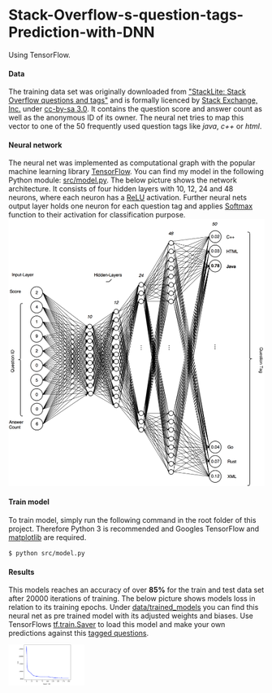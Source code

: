 # Stack-Overflow-s-question-tags-Prediction-with-DNN
Using TensorFlow.

#### Data
The training data set was originally downloaded from ["StackLite: Stack Overflow questions and tags"](https://www.kaggle.com/stackoverflow/stacklite)
and is formally licenced by [Stack Exchange, Inc.](https://archive.org/details/stackexchange) under [cc-by-sa 3.0](http://creativecommons.org/licenses/by-sa/3.0/).
It contains the question score and answer count as well as the anonymous ID of its owner. The neural net tries to map this vector to one of the 50 frequently
used question tags like *java*, *c++* or *html*.

#### Neural network
The neural net was implemented as computational graph with the popular machine learning library [TensorFlow](https://www.tensorflow.org/). You can find my model in the following Python module:
[src/model.py](https://github.com/erohkohl/question-tagging/blob/master/src/model.py). The below picture shows the network architecture. It consists of four hidden layers with 10, 12, 24 and 48 neurons, where each neuron
has a [ReLU](https://en.wikipedia.org/wiki/Rectifier_(neural_networks)) activation. Further neural nets output layer holds one neuron
for each question tag and applies [Softmax](https://en.wikipedia.org/wiki/Softmax_function) function to their activation for classification purpose.
![net](data/ann.png)

#### Train model
To train model, simply run the following command in the root folder of this project. Therefore Python 3
is recommended and Googles TensorFlow and [matplotlib](https://matplotlib.org/) are required.
```bash
$ python src/model.py
```

#### Results
This models reaches an accuracy of over **85%** for the train and test data set after 20000 iterations of training. The below picture shows models loss
in relation to its training epochs. Under [data/trained_models](https://github.com/erohkohl/question-tagging/tree/master/data/trained_models)
you can find this neural net as pre trained model with its adjusted weights and biases. Use TensorFlows [tf.train.Saver](https://www.tensorflow.org/api_docs/python/tf/train/Saver)
to load this model and make your own predictions against this [tagged questions](https://github.com/erohkohl/question-tagging/blob/master/data/tagged_questions.csv).

<img src="data/loss.png" alt="Drawing" style="width: 150px;"/>
